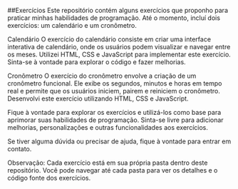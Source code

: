 ##Exercícios
Este repositório contém alguns exercícios que proponho para praticar minhas habilidades de programação. Até o momento, incluí dois exercícios: um calendário e um cronômetro.

Calendário
O exercício do calendário consiste em criar uma interface interativa de calendário, onde os usuários podem visualizar e navegar entre os meses. Utilizei HTML, CSS e JavaScript para implementar este exercício. Sinta-se à vontade para explorar o código e fazer melhorias.

Cronômetro
O exercício do cronômetro envolve a criação de um cronômetro funcional. Ele exibe os segundos, minutos e horas em tempo real e permite que os usuários iniciem, pairem e reiniciem o cronômetro. Desenvolvi este exercício utilizando HTML, CSS e JavaScript.

Fique à vontade para explorar os exercícios e utilizá-los como base para aprimorar suas habilidades de programação. Sinta-se livre para adicionar melhorias, personalizações e outras funcionalidades aos exercícios.

Se tiver alguma dúvida ou precisar de ajuda, fique à vontade para entrar em contato.

Observação: Cada exercício está em sua própria pasta dentro deste repositório. Você pode navegar até cada pasta para ver os detalhes e o código fonte dos exercícios.